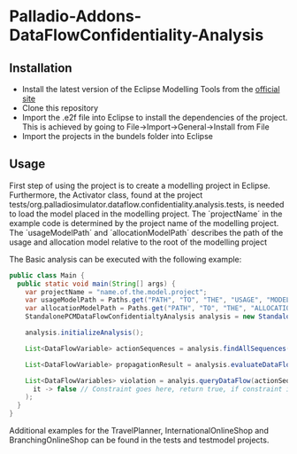 # Palladio-Addons-DataFlowConfidentiality-Analysis
## Installation
- Install the latest version of the Eclipse Modelling Tools from the [official site](https://www.eclipse.org/downloads/packages/)
- Clone this repository
- Import the .e2f file into Eclipse to install the dependencies of the project. This is achieved by going to File->Import->General->Install from File
- Import the projects in the bundels folder into Eclipse

## Usage
First step of using the project is to create a modelling project in Eclipse.
Furthermore, the Activator class, found at the project tests/org.palladiosimulator.dataflow.confidentiality.analysis.tests, is needed to load the model placed in the modelling project.
The ´projectName´ in the example code is determined by the project name of the modelling project.
The ´usageModelPath´ and ´allocationModelPath´ describes the path of the usage and allocation model relative to the root of the modelling project

The Basic analysis can be executed with the following example:

```java
public class Main {
  public static void main(String[] args) {
    var projectName = "name.of.the.model.project";
    var usageModelPath = Paths.get("PATH", "TO", "THE", "USAGE", "MODEL");
    var allocationModelPath = Paths.get("PATH", "TO", "THE", "ALLOCATION", "MODEL");
    StandalonePCMDataFlowConfidentialtyAnalysis analysis = new StandalonePCMDataFlowConfidentialtyAnalysis(projectName, Activator.class, usageModelPath, allocationModelPath);

    analysis.initializeAnalysis();

    List<DataFlowVariable> actionSequences = analysis.findAllSequences();

    List<DataFlowVariable> propagationResult = analysis.evaluateDataFlows(actionSequences);

    List<DataFlowVariables> violation = analyis.queryDataFlow(actionSequences, 
      it -> false // Constraint goes here, return true, if constraint is violated
    );
  }
}
```

Additional examples for the TravelPlanner, InternationalOnlineShop and BranchingOnlineShop can be found in the tests and testmodel projects.
